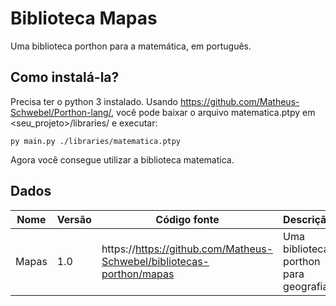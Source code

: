 # Biblioteca Mapas

Uma biblioteca porthon para a matemática, em português.

## Como instalá-la?

Precisa ter o python 3 instalado. Usando https://github.com/Matheus-Schwebel/Porthon-lang/, você pode baixar o arquivo matematica.ptpy em <seu_projeto>/libraries/ e executar:

```
py main.py ./libraries/matematica.ptpy
```

Agora você consegue utilizar a biblioteca matematica.

## Dados

| Nome | Versão | Código fonte | Descrição | Idioma | Autor |
|------|--------|--------------|-----------|--------| ----- |
| Mapas | 1.0 | https://https://github.com/Matheus-Schwebel/bibliotecas-porthon/mapas | Uma biblioteca porthon para geografia. | **100% português** | Matheus Schwebel |
